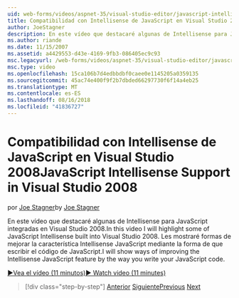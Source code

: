 ```yaml
---
uid: web-forms/videos/aspnet-35/visual-studio-editor/javascript-intellisense-support-in-visual-studio-2008
title: Compatibilidad con Intellisense de JavaScript en Visual Studio 2008 | Microsoft Docs
author: JoeStagner
description: En este vídeo que destacaré algunas de Intellisense para JavaScript integradas en Visual Studio 2008. Les mostraré formas de mejorar las características del Intellisense JavaScript...
ms.author: riande
ms.date: 11/15/2007
ms.assetid: a4429553-d43e-4169-9fb3-086405ec9c93
msc.legacyurl: /web-forms/videos/aspnet-35/visual-studio-editor/javascript-intellisense-support-in-visual-studio-2008
msc.type: video
ms.openlocfilehash: 15ca106b7d4edbbdbf0caee0e1145205a0359135
ms.sourcegitcommit: 45ac74e400f9f2b7dbded66297730f6f14a4eb25
ms.translationtype: MT
ms.contentlocale: es-ES
ms.lasthandoff: 08/16/2018
ms.locfileid: "41836727"
---
```

<a name="javascript-intellisense-support-in-visual-studio-2008"></a><span data-ttu-id="a38de-104">Compatibilidad con Intellisense de JavaScript en Visual Studio 2008</span><span class="sxs-lookup"><span data-stu-id="a38de-104">JavaScript Intellisense Support in Visual Studio 2008</span></span>
====================
<span data-ttu-id="a38de-105">por [Joe Stagner](https://github.com/JoeStagner)</span><span class="sxs-lookup"><span data-stu-id="a38de-105">by [Joe Stagner](https://github.com/JoeStagner)</span></span>

<span data-ttu-id="a38de-106">En este vídeo que destacaré algunas de Intellisense para JavaScript integradas en Visual Studio 2008.</span><span class="sxs-lookup"><span data-stu-id="a38de-106">In this video I will highlight some of JavaScript Intellisense built into Visual Studio 2008.</span></span> <span data-ttu-id="a38de-107">Les mostraré formas de mejorar la característica Intellisense JavaScript mediante la forma de que escribir el código de JavaScript.</span><span class="sxs-lookup"><span data-stu-id="a38de-107">I will show ways of improving the Intellisense JavaScript feature by the way you write your JavaScript code.</span></span>

[<span data-ttu-id="a38de-108">&#9654;Vea el vídeo (11 minutos)</span><span class="sxs-lookup"><span data-stu-id="a38de-108">&#9654; Watch video (11 minutes)</span></span>](https://channel9.msdn.com/Blogs/ASP-NET-Site-Videos/javascript-intellisense-support-in-visual-studio-2008)

> [!div class="step-by-step"]
> <span data-ttu-id="a38de-109">[Anterior](new-designer-support-in-visual-studio-2008.md)
> [Siguiente](javascript-debugging-in-visual-studio-2008.md)</span><span class="sxs-lookup"><span data-stu-id="a38de-109">[Previous](new-designer-support-in-visual-studio-2008.md)
[Next](javascript-debugging-in-visual-studio-2008.md)</span></span>
